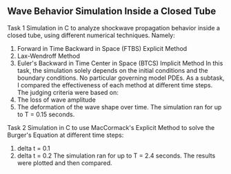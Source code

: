 ## **Wave Behavior Simulation Inside a Closed Tube**

Task 1
Simulation in C to analyze shockwave propagation behavior inside a closed tube, using different numerical techniques. Namely:
1. Forward in Time Backward in Space (FTBS) Explicit Method
2. Lax-Wendroff Method
3. Euler's Backward in Time Center in Space (BTCS) Implicit Method
In this task, the simulation solely depends on the initial conditions and the boundary conditions. No particular governing model 
PDEs. As a subtask, I compared the effectiveness of each method at different time steps. The judging criteria were based on:
1. The loss of wave amplitude
2. The deformation of the wave shape over time.
The simulation ran for up to T = 0.15 seconds.

Task 2
Simulation in C to use MacCormack's Explicit Method to solve the Burger's Equation at different time steps:
1. delta t = 0.1
2. delta t = 0.2
The simulation ran for up to T = 2.4 seconds.
The results were plotted and then compared. 
 
